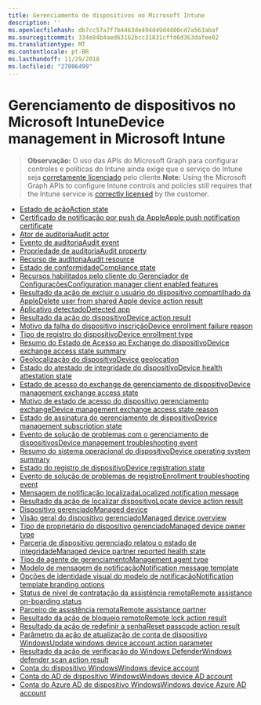 ```yaml
---
title: Gerenciamento de dispositivos no Microsoft Intune
description: ''
ms.openlocfilehash: db7cc57a7f7b4463de494d49d4400cd7a563abaf
ms.sourcegitcommit: 334e84b4aed63162bcc31831cffd6d363dafee02
ms.translationtype: MT
ms.contentlocale: pt-BR
ms.lasthandoff: 11/29/2018
ms.locfileid: "27006499"
---
```

# <a name="device-management-in-microsoft-intune"></a><span data-ttu-id="9c500-102">Gerenciamento de dispositivos no Microsoft Intune</span><span class="sxs-lookup"><span data-stu-id="9c500-102">Device management in Microsoft Intune</span></span>

> <span data-ttu-id="9c500-103">**Observação:** O uso das APIs do Microsoft Graph para configurar controles e políticas do Intune ainda exige que o serviço do Intune seja [corretamente licenciado](https://www.microsoft.com/en-us/cloud-platform/microsoft-intune-pricing) pelo cliente.</span><span class="sxs-lookup"><span data-stu-id="9c500-103">**Note:** Using the Microsoft Graph APIs to configure Intune controls and policies still requires that the Intune service is [correctly licensed](https://www.microsoft.com/en-us/cloud-platform/microsoft-intune-pricing) by the customer.</span></span>

- [<span data-ttu-id="9c500-104">Estado de ação</span><span class="sxs-lookup"><span data-stu-id="9c500-104">Action state</span></span>](intune-devices-actionstate.md)
- [<span data-ttu-id="9c500-105">Certificado de notificação por push da Apple</span><span class="sxs-lookup"><span data-stu-id="9c500-105">Apple push notification certificate</span></span>](intune-devices-applepushnotificationcertificate.md)
- [<span data-ttu-id="9c500-106">Ator de auditoria</span><span class="sxs-lookup"><span data-stu-id="9c500-106">Audit actor</span></span>](intune-auditing-auditactor.md)
- [<span data-ttu-id="9c500-107">Evento de auditoria</span><span class="sxs-lookup"><span data-stu-id="9c500-107">Audit event</span></span>](intune-auditing-auditevent.md)
- [<span data-ttu-id="9c500-108">Propriedade de auditoria</span><span class="sxs-lookup"><span data-stu-id="9c500-108">Audit property</span></span>](intune-auditing-auditproperty.md)
- [<span data-ttu-id="9c500-109">Recurso de auditoria</span><span class="sxs-lookup"><span data-stu-id="9c500-109">Audit resource</span></span>](intune-auditing-auditresource.md)
- [<span data-ttu-id="9c500-110">Estado de conformidade</span><span class="sxs-lookup"><span data-stu-id="9c500-110">Compliance state</span></span>](intune-devices-compliancestate.md)
- [<span data-ttu-id="9c500-111">Recursos habilitados pelo cliente do Gerenciador de Configurações</span><span class="sxs-lookup"><span data-stu-id="9c500-111">Configuration manager client enabled features</span></span>](intune-devices-configurationmanagerclientenabledfeatures.md)
- [<span data-ttu-id="9c500-112">Resultado da ação de excluir o usuário do dispositivo compartilhado da Apple</span><span class="sxs-lookup"><span data-stu-id="9c500-112">Delete user from shared Apple device action result</span></span>](intune-devices-deleteuserfromsharedappledeviceactionresult.md)
- [<span data-ttu-id="9c500-113">Aplicativo detectado</span><span class="sxs-lookup"><span data-stu-id="9c500-113">Detected app</span></span>](intune-devices-detectedapp.md)
- [<span data-ttu-id="9c500-114">Resultado da ação do dispositivo</span><span class="sxs-lookup"><span data-stu-id="9c500-114">Device action result</span></span>](intune-devices-deviceactionresult.md)
- [<span data-ttu-id="9c500-115">Motivo da falha do dispositivo inscrição</span><span class="sxs-lookup"><span data-stu-id="9c500-115">Device enrollment failure reason</span></span>](intune-troubleshooting-deviceenrollmentfailurereason.md)
- [<span data-ttu-id="9c500-116">Tipo de registro do dispositivo</span><span class="sxs-lookup"><span data-stu-id="9c500-116">Device enrollment type</span></span>](intune-devices-deviceenrollmenttype.md)
- [<span data-ttu-id="9c500-117">Resumo do Estado de Acesso ao Exchange do dispositivo</span><span class="sxs-lookup"><span data-stu-id="9c500-117">Device exchange access state summary</span></span>](intune-devices-deviceexchangeaccessstatesummary.md)
- [<span data-ttu-id="9c500-118">Geolocalização do dispositivo</span><span class="sxs-lookup"><span data-stu-id="9c500-118">Device geolocation</span></span>](intune-devices-devicegeolocation.md)
- [<span data-ttu-id="9c500-119">Estado do atestado de integridade do dispositivo</span><span class="sxs-lookup"><span data-stu-id="9c500-119">Device health attestation state</span></span>](intune-devices-devicehealthattestationstate.md)
- [<span data-ttu-id="9c500-120">Estado de acesso do exchange de gerenciamento de dispositivo</span><span class="sxs-lookup"><span data-stu-id="9c500-120">Device management exchange access state</span></span>](intune-devices-devicemanagementexchangeaccessstate.md)
- [<span data-ttu-id="9c500-121">Motivo de estado de acesso do dispositivo gerenciamento exchange</span><span class="sxs-lookup"><span data-stu-id="9c500-121">Device management exchange access state reason</span></span>](intune-devices-devicemanagementexchangeaccessstatereason.md)
- [<span data-ttu-id="9c500-122">Estado de assinatura do gerenciamento de dispositivo</span><span class="sxs-lookup"><span data-stu-id="9c500-122">Device management subscription state</span></span>](intune-devices-devicemanagementsubscriptionstate.md)
- [<span data-ttu-id="9c500-123">Evento de solução de problemas com o gerenciamento de dispositivos</span><span class="sxs-lookup"><span data-stu-id="9c500-123">Device management troubleshooting event</span></span>](intune-troubleshooting-devicemanagementtroubleshootingevent.md)
- [<span data-ttu-id="9c500-124">Resumo do sistema operacional do dispositivo</span><span class="sxs-lookup"><span data-stu-id="9c500-124">Device operating system summary</span></span>](intune-devices-deviceoperatingsystemsummary.md)
- [<span data-ttu-id="9c500-125">Estado do registro de dispositivo</span><span class="sxs-lookup"><span data-stu-id="9c500-125">Device registration state</span></span>](intune-devices-deviceregistrationstate.md)
- [<span data-ttu-id="9c500-126">Evento de solução de problemas de registro</span><span class="sxs-lookup"><span data-stu-id="9c500-126">Enrollment troubleshooting event</span></span>](intune-troubleshooting-enrollmenttroubleshootingevent.md)
- [<span data-ttu-id="9c500-127">Mensagem de notificação localizada</span><span class="sxs-lookup"><span data-stu-id="9c500-127">Localized notification message</span></span>](intune-notification-localizednotificationmessage.md)
- [<span data-ttu-id="9c500-128">Resultado da ação de localizar dispositivo</span><span class="sxs-lookup"><span data-stu-id="9c500-128">Locate device action result</span></span>](intune-devices-locatedeviceactionresult.md)
- [<span data-ttu-id="9c500-129">Dispositivo gerenciado</span><span class="sxs-lookup"><span data-stu-id="9c500-129">Managed device</span></span>](intune-devices-manageddevice.md)
- [<span data-ttu-id="9c500-130">Visão geral do dispositivo gerenciado</span><span class="sxs-lookup"><span data-stu-id="9c500-130">Managed device overview</span></span>](intune-devices-manageddeviceoverview.md)
- [<span data-ttu-id="9c500-131">Tipo de proprietário do dispositivo gerenciado</span><span class="sxs-lookup"><span data-stu-id="9c500-131">Managed device owner type</span></span>](intune-devices-manageddeviceownertype.md)
- [<span data-ttu-id="9c500-132">Parceria de dispositivo gerenciado relatou o estado de integridade</span><span class="sxs-lookup"><span data-stu-id="9c500-132">Managed device partner reported health state</span></span>](intune-devices-manageddevicepartnerreportedhealthstate.md)
- [<span data-ttu-id="9c500-133">Tipo de agente de gerenciamento</span><span class="sxs-lookup"><span data-stu-id="9c500-133">Management agent type</span></span>](intune-devices-managementagenttype.md)
- [<span data-ttu-id="9c500-134">Modelo de mensagem de notificação</span><span class="sxs-lookup"><span data-stu-id="9c500-134">Notification message template</span></span>](intune-notification-notificationmessagetemplate.md)
- [<span data-ttu-id="9c500-135">Opções de identidade visual do modelo de notificação</span><span class="sxs-lookup"><span data-stu-id="9c500-135">Notification template branding options</span></span>](intune-notification-notificationtemplatebrandingoptions.md)
- [<span data-ttu-id="9c500-136">Status de nível de contratação da assistência remota</span><span class="sxs-lookup"><span data-stu-id="9c500-136">Remote assistance on-boarding status</span></span>](intune-remoteassistance-remoteassistanceonboardingstatus.md)
- [<span data-ttu-id="9c500-137">Parceiro de assistência remota</span><span class="sxs-lookup"><span data-stu-id="9c500-137">Remote assistance partner</span></span>](intune-remoteassistance-remoteassistancepartner.md)
- [<span data-ttu-id="9c500-138">Resultado da ação de bloqueio remoto</span><span class="sxs-lookup"><span data-stu-id="9c500-138">Remote lock action result</span></span>](intune-devices-remotelockactionresult.md)
- [<span data-ttu-id="9c500-139">Resultado da ação de redefinir a senha</span><span class="sxs-lookup"><span data-stu-id="9c500-139">Reset passcode action result</span></span>](intune-devices-resetpasscodeactionresult.md)
- [<span data-ttu-id="9c500-140">Parâmetro da ação de atualização de conta de dispositivo Windows</span><span class="sxs-lookup"><span data-stu-id="9c500-140">Update windows device account action parameter</span></span>](intune-devices-updatewindowsdeviceaccountactionparameter.md)
- [<span data-ttu-id="9c500-141">Resultado da ação de verificação do Windows Defender</span><span class="sxs-lookup"><span data-stu-id="9c500-141">Windows defender scan action result</span></span>](intune-devices-windowsdefenderscanactionresult.md)
- [<span data-ttu-id="9c500-142">Conta do dispositivo Windows</span><span class="sxs-lookup"><span data-stu-id="9c500-142">Windows device account</span></span>](intune-devices-windowsdeviceaccount.md)
- [<span data-ttu-id="9c500-143">Conta do AD de dispositivo Windows</span><span class="sxs-lookup"><span data-stu-id="9c500-143">Windows device AD account</span></span>](intune-devices-windowsdeviceadaccount.md)
- [<span data-ttu-id="9c500-144">Conta do Azure AD de dispositivo Windows</span><span class="sxs-lookup"><span data-stu-id="9c500-144">Windows device Azure AD account</span></span>](intune-devices-windowsdeviceazureadaccount.md)
